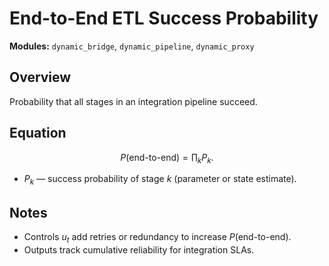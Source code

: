 # End-to-End ETL Success Probability

**Modules:** `dynamic_bridge`, `dynamic_pipeline`, `dynamic_proxy`

## Overview

Probability that all stages in an integration pipeline succeed.

## Equation

$$P(\text{end-to-end}) = \prod_k P_k.$$

- $P_k$ — success probability of stage $k$ (parameter or state estimate).

## Notes

- Controls $u_t$ add retries or redundancy to increase $P(\text{end-to-end})$.
- Outputs track cumulative reliability for integration SLAs.
